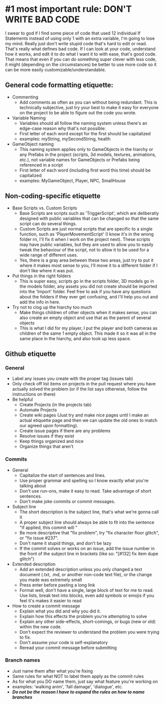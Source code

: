 # #1 most important rule: DON'T WRITE BAD CODE

I swear to god if I find some piece of code that used 12 individual If Statements instead of using only 1 with an extra variable, I'm going to lose my mind.
Really just don't write stupid code that's hard to edit or read. That's really what defines bad code. If I can look at your code, understand how it works, and edit it to do what I want it to with ease, that's good code. That means that even if you can do something super clever with less code, it might (depending on the circumstances) be better to use more code so it can be more easily customizable/understandable.

## General code formatting etiquette:

+ Commenting
    - Add comments as often as you can without being redundant. This is technically subjective, just try your best to make it easy for everyone on the project to be able to figure out the code you wrote.
+ Variable Naming
    - Variables should all follow the naming system unless there's an edge-case reason why that's not possible:
    - First letter of each word except for the first should be capitalized
    - examples: myString, mySecondString, health
+ GameObject naming
    - This naming system applies only to GameObjects in the hiarchy or any Prefabs in the project (scripts, 3d models, textures, animations, etc.), not variable names for GameObjects or Prefabs being referenced in a script
    - First letter of each word (including first word this time) should be capitalized
    - examples: MyGameObject, Player, NPC, SmallHouse

## Non-coding-specific etiquette

+ Base Scripts vs. Custom Scripts
    - Base Scripts are scripts such as 'TriggerScript', which are deliberatly designed with public variables that can be changed so that the same script can do several things.
    - Custom Scripts are just normal scripts that are specific to a single function, such as 'PlayerMovementScript' (I know it's in the wrong folder rn, I'll fix it when I work on the project next). These scripts may have public variables, but they are used to allow you to easily tweak the behaviour of the script, not to allow it to be used for a wide range of different uses.
    - Yes, there is a gray area between these two areas, just try to put it where it makes most sense to you, I'll move it to a different folder if I don't like where it was put.
+ Put things in the right folders
    - This is super easy, scripts go in the scripts folder, 3D models go in the models folder, any assets you did not create should be imported into the 'Import' folder. Feel free to ask if you have any questions about the folders if they ever get confusing, and I'll help you out and add the info in here.
+ Try not to clog up the hiarchy too much
    - Make things children of other objects when it makes sense, you can also create an empty object and use that as the parent of several objects
    - This is what I did for my player, I put the player and both cameras as children of the same 1 empty object. This made it so it was all in the same place in the hiarchy, and also took up less space.

## Github etiquette
### General
+ Label any issues you create with the proper tag (issues tab)
+ Only check off list items on projects in the pull request where you have actually solved the problem (or if the list says otherwise, follow the instructions on there)
+ Be helpful
    - Create Projects (in the projects tab)
    - Automate Projects
    - Create wiki pages (Just try and make nice pages until I make an actual etiquette page and then we can update the old ones to match our agreed upon formatting).
    - Create issue pages if there are any problems
    - Resolve issues if they exist
    - Keep things organized and nice
    - Organize things that aren't

### Commits
+ General
    - Capitalize the start of sentences and lines.
    - Use proper grammar and spelling so I know exactly what you're talking about
    - Don't use run-ons, make it easy to read. Take advantage of short sentences.
    - Don't make joke commits or commit messages.
+ Subject line
    - The short description is the subject line, that's what we're gonna call it
    - A proper subject line should always be able to fit into the sentence "If applied, this commit will <your subject line here>"
    - Be more descriptive that "fix problem", try "fix character floor glitch", or "fix issue #237".
    - Don't name it stupid things, and don't be lazy
    - If the commit solves or works on an issue, add the issue number in the front of the subject line in brackets (like so: "[#132] fix item dupe glitch")
+ Extended description
    - Add an extended description unless you only changed a text document (.txt, .md, or another non-code text file), or the change you made was extremely small
    - Press enter before pasting a long link
    - Format well, don't have a single, large block of text for me to read. Use lists, break text into blocks, even add symbols or emojis if you feel it's makes it easier to read
+ How to create a commit message
    - Explain what you did and why you did it.
    - Explain how this effects the problem you're attempting to solve
    - Explain any other side-effects, short-comings, or bugs (new or old) within the new code.
    - Don't expect the reviewer to understand the problem you were trying to fix.
    - Don't assume your code is self-explanatory
    - Reread your commit message before submitting

### Branch names
+ Just name them after what you're fixing
+ Same rules for what NOT to label them apply as the commit rules
+ As for what you DO name them, just say what feature you're working on
+ examples: 'walking anim', 'fall damage', 'dialogue', etc.
+ ***Do not be the reason I have to expand the rules on how to name branches***
